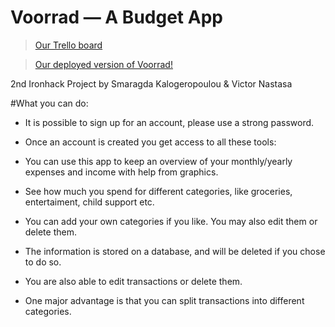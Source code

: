 # Voorrad — A Budget App

> [Our Trello board](https://trello.com/b/1gYSxgkY/budget-app)

> [Our deployed version of Voorrad!](https://voorrad.herokuapp.com/)

2nd Ironhack Project
by Smaragda Kalogeropoulou & Victor Nastasa


#What you can do:

* It is possible to sign up for an account, please use a strong password.

* Once an account is created you get access to all these tools:

* You can use this app to keep an overview of your monthly/yearly expenses and income with help from graphics.

* See how much you spend for different categories, like groceries, entertaiment, child support etc.

* You can add your own categories if you like. You may also edit them or delete them.

* The information is stored on a database, and will be deleted if you chose to do so.

* You are also able to edit transactions or delete them.

* One major advantage is that you can split transactions into different categories.

